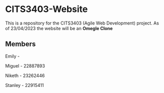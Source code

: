 # CITS3403-Website
This is a repository for the CITS3403 (Agile Web Development) project. As of 23/04/2023 the website will be an **Omegle Clone**

## Members
Emily   - 

Miguel  - 22887893

Niketh  - 23262446

Stanley - 22915411
